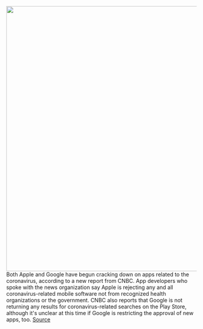 <img src='https://cdn.vox-cdn.com/thumbor/7U21fyhxrMhBy5ILk4QFYvtna-c=/0x0:2040x1360/1200x800/filters:focal(854x620:1180x946)/cdn.vox-cdn.com/uploads/chorus_image/image/66452006/akrales_190918_3645_0166.0.jpg' width='700px' /><br/>
Both Apple and Google have begun cracking down on apps related to the coronavirus, according to a new report from CNBC. App developers who spoke with the news organization say Apple is rejecting any and all coronavirus-related mobile software not from recognized health organizations or the government. CNBC also reports that Google is not returning any results for coronavirus-related searches on the Play Store, although it's unclear at this time if Google is restricting the approval of new apps, too.
<a href='https://www.theverge.com/2020/3/5/21167102/apple-google-coronavirus-iphone-apps-android-misinformation-reject-ban'> Source <a/>